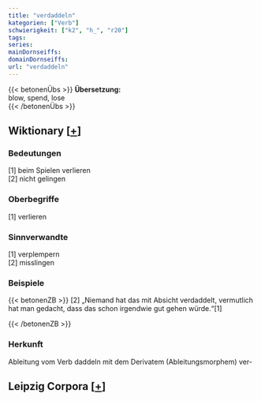 ```yaml
---
title: "verdaddeln"
kategorien: ["Verb"]
schwierigkeit: ["k2", "h_", "r20"]
tags:
series:
mainDornseiffs:
domainDornseiffs:
url: "verdaddeln"
---
```


{{< betonenÜbs >}}
**Übersetzung:**  
blow, spend, lose  
{{< /betonenÜbs >}}

## Wiktionary [[+](https://de.wiktionary.org/wiki/verdaddeln)]

### Bedeutungen
[1] beim Spielen verlieren  
[2] nicht gelingen  

### Oberbegriffe
[1] verlieren  

### Sinnverwandte
[1] verplempern  
[2] misslingen  

### Beispiele
{{< betonenZB >}}
[2] „Niemand hat das mit Absicht verdaddelt, vermutlich hat man gedacht, dass das schon irgendwie gut gehen würde.“[1]  

{{< /betonenZB >}}
### Herkunft
Ableitung vom Verb daddeln mit dem Derivatem (Ableitungsmorphem) ver-  


## Leipzig Corpora [[+](https://corpora.uni-leipzig.de/en/res?word=verdaddeln&corpusId=deu_newscrawl-public_2018)]

